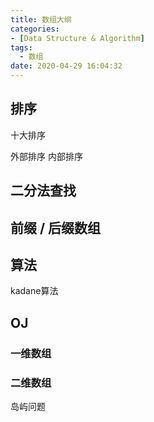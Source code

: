 ```yaml
---
title: 数组大纲
categories:
- [Data Structure & Algorithm]
tags:
  - 数组
date: 2020-04-29 16:04:32
---
```


<!--more-->
## 排序
十大排序

外部排序
内部排序

## 二分法查找

## 前缀 / 后缀数组

## 算法
kadane算法

## OJ
### 一维数组

### 二维数组
岛屿问题

